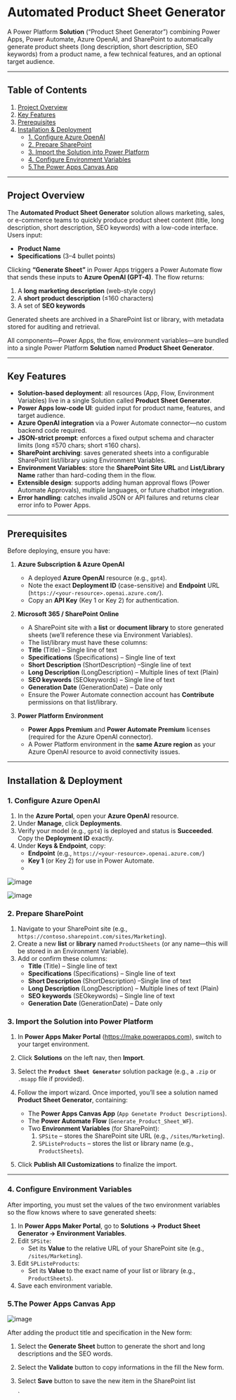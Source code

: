 # Automated Product Sheet Generator

A Power Platform **Solution** (“Product Sheet Generator”) combining Power Apps, Power Automate, Azure OpenAI, and SharePoint to automatically generate product sheets (long description, short description, SEO keywords) from a product name, a few technical features, and an optional target audience.

---

## Table of Contents

1. [Project Overview](#project-overview)  
2. [Key Features](#key-features)  
3. [Prerequisites](#prerequisites)  
4. [Installation & Deployment](#installation--deployment)  
   - [1. Configure Azure OpenAI](#1-configure-azure-openai)  
   - [2. Prepare SharePoint](#2-prepare-sharepoint)  
   - [3. Import the Solution into Power Platform](#3-import-the-solution-into-power-platform)  
   - [4. Configure Environment Variables](#4-configure-environment-variables)  
   - [5.The Power Apps Canvas App](#5-deploy-the-power-apps-canvas-app)  
---

## Project Overview

The **Automated Product Sheet Generator** solution allows marketing, sales, or e-commerce teams to quickly produce product sheet content (title, long description, short description, SEO keywords) with a low-code interface. Users input:

- **Product Name**  
- **Specifications** (3–4 bullet points)  
 

Clicking **“Generate Sheet”** in Power Apps triggers a Power Automate flow that sends these inputs to **Azure OpenAI (GPT-4)**. The flow returns:

1. A **long marketing description** (web-style copy)  
2. A **short product description** (≤160 characters)  
3. A set of **SEO keywords**  

Generated sheets are archived in a SharePoint list or library, with metadata stored for auditing and retrieval.

All components—Power Apps, the flow, environment variables—are bundled into a single Power Platform **Solution** named **Product Sheet Generator**.

---

## Key Features

- **Solution-based deployment**: all resources (App, Flow, Environment Variables) live in a single Solution called **Product Sheet Generator**.  
- **Power Apps low-code UI**: guided input for product name, features, and target audience.  
- **Azure OpenAI integration** via a Power Automate connector—no custom backend code required.  
- **JSON-strict prompt**: enforces a fixed output schema and character limits (long ≤570 chars; short ≤160 chars).  
- **SharePoint archiving**: saves generated sheets into a configurable SharePoint list/library using Environment Variables.  
- **Environment Variables**: store the **SharePoint Site URL** and **List/Library Name** rather than hard-coding them in the flow.  
- **Extensible design**: supports adding human approval flows (Power Automate Approvals), multiple languages, or future chatbot integration.  
- **Error handling**: catches invalid JSON or API failures and returns clear error info to Power Apps.

---

## Prerequisites

Before deploying, ensure you have:

1. **Azure Subscription & Azure OpenAI**  
   - A deployed **Azure OpenAI** resource (e.g., `gpt4`).  
   - Note the exact **Deployment ID** (case-sensitive) and **Endpoint** URL (`https://<your-resource>.openai.azure.com/`).  
   - Copy an **API Key** (Key 1 or Key 2) for authentication.

2. **Microsoft 365 / SharePoint Online**  
   - A SharePoint site with a **list** or **document library** to store generated sheets (we’ll reference these via Environment Variables).  
   - The list/library must have these columns:  
   - **Title** (Title) – Single line of text  
   - **Specifications** (Specifications) – Single line of text    
   - **Short Description** (ShortDescription) –Single line of text    
   - **Long Description** (LongDescription) – Multiple lines of text (Plain)  
   - **SEO keywords**  (SEOkeywords) – Single line of text  
   - **Generation Date** (GenerationDate) – Date only  
   - Ensure the Power Automate connection account has **Contribute** permissions on that list/library.

3. **Power Platform Environment**  
   - **Power Apps Premium** and **Power Automate Premium** licenses (required for the Azure OpenAI connector).  
   - A Power Platform environment in the **same Azure region** as your Azure OpenAI resource to avoid connectivity issues.

---

## Installation & Deployment

### 1. Configure Azure OpenAI

1. In the **Azure Portal**, open your **Azure OpenAI** resource.  
2. Under **Manage**, click **Deployments**.  
3. Verify your model (e.g., `gpt4`) is deployed and status is **Succeeded**. Copy the **Deployment ID** exactly.  
4. Under **Keys & Endpoint**, copy:  
   - **Endpoint** (e.g., `https://<your-resource>.openai.azure.com/`)  
   - **Key 1** (or Key 2) for use in Power Automate.
   - 
![image](https://github.com/user-attachments/assets/32c09738-977b-4f34-a1f6-f6ff27816c49)

![image](https://github.com/user-attachments/assets/41768b2e-c310-4540-aaf1-a2be9643a451)


### 2. Prepare SharePoint

1. Navigate to your SharePoint site (e.g., `https://contoso.sharepoint.com/sites/Marketing`).  
2. Create a new **list** or **library** named `ProductSheets` (or any name—this will be stored in an Environment Variable).  
3. Add or confirm these columns:  
   - **Title** (Title) – Single line of text  
   - **Specifications** (Specifications) – Single line of text    
   - **Short Description** (ShortDescription) –Single line of text    
   - **Long Description** (LongDescription) – Multiple lines of text (Plain)  
   - **SEO keywords**  (SEOkeywords) – Single line of text  
   - **Generation Date** (GenerationDate) – Date only  



### 3. Import the Solution into Power Platform

1. In **Power Apps Maker Portal** (https://make.powerapps.com), switch to your target environment.  
2. Click **Solutions** on the left nav, then **Import**.  
3. Select the **`Product Sheet Generator`** solution package (e.g., a `.zip` or `.msapp` file if provided).  
4. Follow the import wizard. Once imported, you’ll see a solution named **Product Sheet Generator**, containing:  
   - The **Power Apps Canvas App** (`App Genetate Product Descriptions`).  
   - The **Power Automate Flow** (`Generate_Product_Sheet_WF`).  
   - Two **Environment Variables** (for SharePoint):  
     1. `SPSite` – stores the SharePoint site URL (e.g., `/sites/Marketing`).  
     2. `SPListeProducts` – stores the list or library name (e.g., `ProductSheets`).  

5. Click **Publish All Customizations** to finalize the import.

---

### 4. Configure Environment Variables

After importing, you must set the values of the two environment variables so the flow knows where to save generated sheets:

1. In **Power Apps Maker Portal**, go to **Solutions → Product Sheet Generator → Environment Variables**.  
2. Edit `SPSite`:  
   - Set its **Value** to the relative URL of your SharePoint site (e.g., `/sites/Marketing`).  
3. Edit `SPListeProducts`:  
   - Set its **Value** to the exact name of your list or library (e.g., `ProductSheets`).  
4. Save each environment variable.


### 5.The Power Apps Canvas App
![image](https://github.com/user-attachments/assets/3a7a1a7f-54e9-4240-9aeb-77c529706676)


After adding the product title and specification in the New form: 
1. Select the **Generate Sheet** button to generate the short and long descriptions and the SEO words.  
2. Select the **Validate** button to copy informations in the fill the New form.
3. Select **Save** button to save the new item in the SharePoint list

   `
